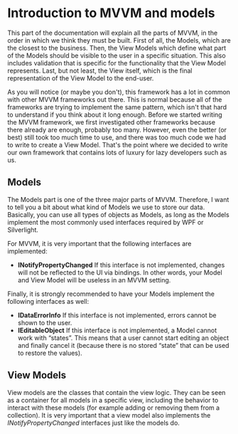 # Introduction to MVVM and models

This part of the documentation will explain all the parts of MVVM, in the order in which we think they must be built. First of all, the Models, which are the closest to the business. Then, the View Models which define what part of the Models should be visible to the user in a specific situation. This also includes validation that is specific for the functionality that the View Model represents. Last, but not least, the View itself, which is the final representation of the View Model to the end-user.

As you will notice (or maybe you don't), this framework has a lot in common with other MVVM frameworks out there. This is normal because all of the frameworks are trying to implement the same pattern, which isn't that hard to understand if you think about it long enough. Before we started writing the MVVM framework, we first investigated other frameworks because there already are enough, probably too many. However, even the better (or best) still took too much time to use, and there was too much code we had to write to create a View Model. That's the point where we decided to write our own framework that contains lots of luxury for lazy developers such as us.

## Models

The Models part is one of the three major parts of MVVM. Therefore, I want to tell you a bit about what kind of Models we use to store our data. Basically, you can use all types of objects as Models, as long as the Models implement the most commonly used interfaces required by WPF or Silverlight.

For MVVM, it is very important that the following interfaces are implemented:

-   **INotifyPropertyChanged**
    If this interface is not implemented, changes will not be reflected to the UI via bindings. In other words, your Model and View Model will be useless in an MVVM setting.

Finally, it is strongly recommended to have your Models implement the following interfaces as well:

-   **IDataErrorInfo**
    If this interface is not implemented, errors cannot be shown to the user.
-   **IEditableObject**
    If this interface is not implemented, a Model cannot work with “states”. This means that a user cannot start editing an object and finally cancel it (because there is no stored “state” that can be used to restore the values).

## View Models

View models are the classes that contain the view logic. They can be seen as a container for all models in a specific view, including the behavior to interact with these models (for example adding or removing them from a collection). It is very important that a view model also implements the *INotifyPropertyChanged* interfaces just like the models do.


